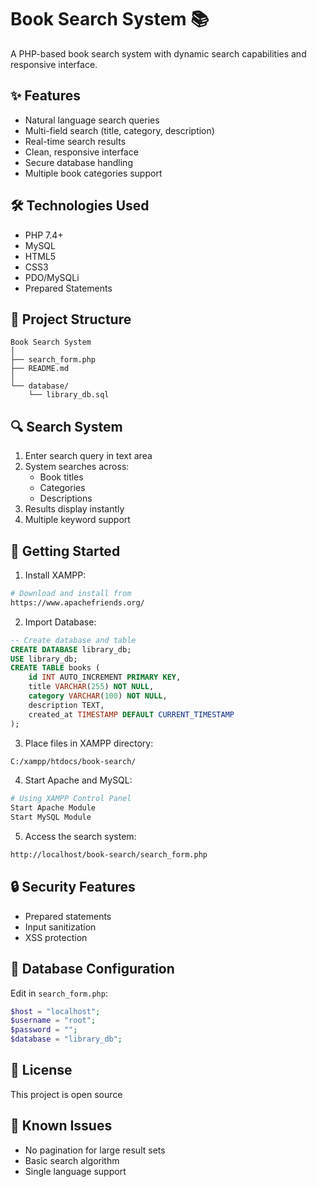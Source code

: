 # Book Search System 📚
A PHP-based book search system with dynamic search capabilities and responsive interface.

## ✨ Features
- Natural language search queries
- Multi-field search (title, category, description)
- Real-time search results
- Clean, responsive interface
- Secure database handling
- Multiple book categories support

## 🛠️ Technologies Used
- PHP 7.4+
- MySQL
- HTML5
- CSS3
- PDO/MySQLi
- Prepared Statements

## 📁 Project Structure
```
Book Search System
│
├── search_form.php
├── README.md
│
└── database/
    └── library_db.sql
```

## 🔍 Search System
1. Enter search query in text area
2. System searches across:
   - Book titles
   - Categories
   - Descriptions
3. Results display instantly
4. Multiple keyword support

## 🚀 Getting Started
1. Install XAMPP:
```bash
# Download and install from
https://www.apachefriends.org/
```

2. Import Database:
```sql
-- Create database and table
CREATE DATABASE library_db;
USE library_db;
CREATE TABLE books (
    id INT AUTO_INCREMENT PRIMARY KEY,
    title VARCHAR(255) NOT NULL,
    category VARCHAR(100) NOT NULL,
    description TEXT,
    created_at TIMESTAMP DEFAULT CURRENT_TIMESTAMP
);
```

3. Place files in XAMPP directory:
```bash
C:/xampp/htdocs/book-search/
```

4. Start Apache and MySQL:
```bash
# Using XAMPP Control Panel
Start Apache Module
Start MySQL Module
```

5. Access the search system:
```bash
http://localhost/book-search/search_form.php
```

## 🔒 Security Features
- Prepared statements
- Input sanitization
- XSS protection

## 🔧 Database Configuration
Edit in `search_form.php`:
```php
$host = "localhost";
$username = "root";
$password = "";
$database = "library_db";
```

## 📝 License
This project is open source

## 🐛 Known Issues
- No pagination for large result sets
- Basic search algorithm
- Single language support